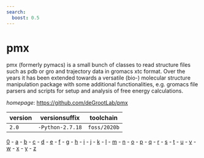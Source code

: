 ```yaml
---
search:
  boost: 0.5
---
```

# pmx

pmx (formerly pymacs) is a small bunch of classes to read structure files such as pdb or gro and trajectory data in gromacs xtc format. Over the years it has been extended towards a versatile (bio-) molecular structure manipulation package with some additional functionalities, e.g. gromacs file parsers and scripts for setup and analysis of free energy calculations.

*homepage*: <https://github.com/deGrootLab/pmx>

version | versionsuffix | toolchain
--------|---------------|----------
``2.0`` | ``-Python-2.7.18`` | ``foss/2020b``

[0](../0/index.md) - [a](../a/index.md) - [b](../b/index.md) - [c](../c/index.md) - [d](../d/index.md) - [e](../e/index.md) - [f](../f/index.md) - [g](../g/index.md) - [h](../h/index.md) - [i](../i/index.md) - [j](../j/index.md) - [k](../k/index.md) - [l](../l/index.md) - [m](../m/index.md) - [n](../n/index.md) - [o](../o/index.md) - [p](../p/index.md) - [q](../q/index.md) - [r](../r/index.md) - [s](../s/index.md) - [t](../t/index.md) - [u](../u/index.md) - [v](../v/index.md) - [w](../w/index.md) - [x](../x/index.md) - [y](../y/index.md) - [z](../z/index.md)

